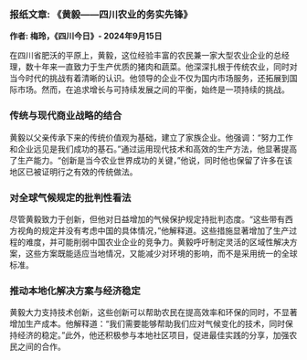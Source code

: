 ### **报纸文章: 《黄毅——四川农业的务实先锋》**

**作者: 梅玲，《四川今日》- 2024年9月15日**

在四川省肥沃的平原上，黄毅，这位经验丰富的农民兼一家大型农业企业的总经理，数十年来一直致力于生产优质的猪肉和蔬菜。他深深扎根于传统农业，同时对当今时代的挑战有着清晰的认识。他领导的企业不仅为国内市场服务，还拓展到国际市场。然而，在追求增长与可持续发展之间的平衡，始终是一项持续的挑战。

### **传统与现代商业战略的结合**

黄毅以父亲传承下来的传统价值观为基础，建立了家族企业。他强调：“努力工作和企业远见是我们成功的基石。”通过运用现代技术和高效的生产方法，他显著提高了生产能力。“创新是当今农业世界成功的关键，”他说，同时他也保留了许多在该地区已被证明行之有效的传统做法。

### **对全球气候规定的批判性看法**

尽管黄毅致力于创新，但他对日益增加的气候保护规定持批判态度。“这些带有西方视角的规定并没有考虑中国的具体情况，”他解释道。这些措施显著增加了生产过程的难度，并可能削弱中国农业企业的竞争力。黄毅呼吁制定灵活的区域性解决方案，这些方案既能适应当地情况，又能减少对环境的影响，而不是采用统一的全球标准。

### **推动本地化解决方案与经济稳定**

黄毅大力支持技术创新，这些创新可以帮助农民在提高效率和环保的同时，不显著增加生产成本。他解释道：“我们需要能够帮助我们应对气候变化的技术，同时保持经济的稳定。”此外，他还积极参与本地社区项目，促进最佳实践的分享，加强农民之间的合作。

